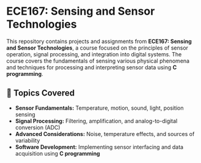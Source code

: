 # ECE167: Sensing and Sensor Technologies

This repository contains projects and assignments from **ECE167: Sensing and Sensor Technologies**, a course focused on the principles of sensor operation, signal processing, and integration into digital systems. The course covers the fundamentals of sensing various physical phenomena and techniques for processing and interpreting sensor data using **C programming**.

## 📌 Topics Covered

- **Sensor Fundamentals:** Temperature, motion, sound, light, position sensing
- **Signal Processing:** Filtering, amplification, and analog-to-digital conversion (ADC)
- **Advanced Considerations:** Noise, temperature effects, and sources of variability
- **Software Development:** Implementing sensor interfacing and data acquisition using **C programming**
